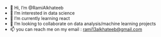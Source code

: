 - 👋 Hi, I’m @RamiAlkhateeb
- 👀 I’m interested in data science 
- 🌱 I’m currently learning react
- 💞️ I’m looking to collaborate on data analysis/machine learning projects
- 📫 you can reach me on my email : rami13alkhateeb@gmail.com

<!---
RamiAlkhateeb/RamiAlkhateeb is a ✨ special ✨ repository because its `README.md` (this file) appears on your GitHub profile.
You can click the Preview link to take a look at your changes.
--->
